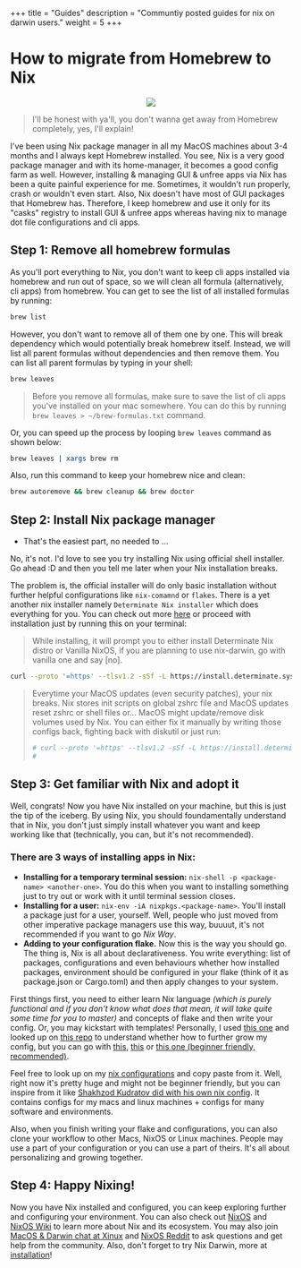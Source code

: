 +++
title = "Guides"
description = "Communtiy posted guides for nix on darwin users."
weight = 5
+++

# How to migrate from Homebrew to Nix

<p align="center"><img src="/brew-to-nix.png"></p>

> I'll be honest with ya'll, you don't wanna get away from Homebrew completely, yes, I'll explain!

I've been using Nix package manager in all my MacOS machines about 3-4 months and I always kept Homebrew installed. You see, Nix is a very good package manager and with its home-manager, it becomes a good config farm as well. However, installing & managing GUI & unfree apps via Nix has been a quite painful experience for me. Sometimes, it wouldn't run properly, crash or wouldn't even start. Also, Nix doesn't have most of GUI packages that Homebrew has. Therefore, I keep homebrew and use it only for its "casks" registry to install GUI & unfree apps whereas having nix to manage dot file configurations and cli apps.

## Step 1: Remove all homebrew formulas

As you'll port everything to Nix, you don't want to keep cli apps installed via homebrew and run out of space, so we will clean all formula (alternatively, cli apps) from homebrew. You can get to see the list of all installed formulas by running:

```bash
brew list
```

However, you don't want to remove all of them one by one. This will break dependency which would potentially break homebrew itself. Instead, we will list all parent formulas without dependencies and then remove them. You can list all parent formulas by typing in your shell:

```bash
brew leaves
```

> Before you remove all formulas, make sure to save the list of cli apps you've installed on your mac somewhere. You can do this by running `brew leaves > ~/brew-formulas.txt` command.

Or, you can speed up the process by looping `brew leaves` command as shown below:

```bash
brew leaves | xargs brew rm
```

Also, run this command to keep your homebrew nice and clean:

```bash
brew autoremove && brew cleanup && brew doctor
```

## Step 2: Install Nix package manager

- That's the easiest part, no needed to ...

No, it's not. I'd love to see you try installing Nix using official shell installer. Go ahead :D and then you tell me later when your Nix installation breaks.

The problem is, the official installer will do only basic installation without further helpful configurations like `nix-comamnd` or `flakes`. There is a yet another nix installer namely `Determinate Nix installer` which does everything for you. You can check out more [here](https://zero-to-nix.com/start/install) or proceed with installation just by running this on your terminal:

> While installing, it will prompt you to either install Determinate Nix distro or Vanilla NixOS, if you are planning to use nix-darwin, go with vanilla one and say [no].

```bash
curl --proto '=https' --tlsv1.2 -sSf -L https://install.determinate.systems/nix | sh -s -- install
```

> Everytime your MacOS updates (even security patches), your nix breaks. Nix stores init scripts on global zshrc file and MacOS updates reset zshrc or shell files or... MacOS might update/remove disk volumes used by Nix. You can either fix it manually by writing those configs back, fighting back with diskutil or just run:
>
> ```bash
> # curl --proto '=https' --tlsv1.2 -sSf -L https://install.determinate.systems/nix | sh -s -- repair
> #                                                                                            ^^^^^^
> ```

## Step 3: Get familiar with Nix and adopt it

Well, congrats! Now you have Nix installed on your machine, but this is just the tip of the iceberg. By using Nix, you should foundamentally understand that in Nix, you don't just simply install whatever you want and keep working like that (technically, you can, but it's not recommended).

### There are 3 ways of installing apps in Nix:

- **Installing for a temporary terminal session:** `nix-shell -p <package-name> <another-one>`. You do this when you want to installing something just to try out or work with it until terminal session closes.
- **Installing for a user:** `nix-env -iA nixpkgs.<package-name>`. You'll install a package just for a user, yourself. Well, people who just moved from other imperative package managers use this way, buuuut, it's not recommended if you want to go _Nix Way_.
- **Adding <package-name> to your configuration flake.** Now this is the way you should go. The thing is, Nix is all about declarativeness. You write everything: list of packages, configurations and even behaviours whether how installed packages, environment should be configured in your flake (think of it as package.json or Cargo.toml) and then apply changes to your system.

First things first, you need to either learn Nix language _(which is purely functional and if you don't know what does that mean, it will take quite some time for you to master)_ and concepts of flake and then write your config. Or, you may kickstart with templates! Personally, I used [this one](https://github.com/Misterio77/nix-starter-configs) and looked up on [this repo](https://github.com/Misterio77/nix-config) to understand whether how to further grow my config, but you can go with [this](https://github.com/the-nix-way/home-manager-config-template), [this](https://ianthehenry.com/posts/how-to-learn-nix/switching-from-homebrew-to-nix/) or [this one (beginner friendly, recommended)](https://dev.to/synecdokey/nix-on-macos-2oj3).

Feel free to look up on my [nix configurations](https://github.com/orzklv/nix) and copy paste from it. Well, right now it's pretty huge and might not be beginner friendly, but you can inspire from it like [Shakhzod Kudratov did with his own nix config](https://github.com/shakhzodkudratov/blazingly-fast). It contains configs for my macs and linux machines + configs for many software and environments.

Also, when you finish writing your flake and configurations, you can also clone your workflow to other Macs, NixOS or Linux machines. People may use a part of your configuration or you can use a part of theirs. It's all about personalizing and growing together.

## Step 4: Happy Nixing!

Now you have Nix installed and configured, you can keep exploring further and configuring your environment. You can also check out [NixOS](https://nixos.org/) and [NixOS Wiki](https://nixos.wiki/) to learn more about Nix and its ecosystem. You may also join [MacOS & Darwin chat at Xinux](https://t.me/xinux/336221) and [NixOS Reddit](https://www.reddit.com/r/NixOS/) to ask questions and get help from the community. Also, don't forget to try Nix Darwin, more at [installation](/#install)!
